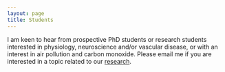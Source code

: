 ```yaml
---
layout: page
title: Students
---
```


I am keen to hear from prospective PhD students or research students interested in physiology, neuroscience and/or vascular disease, or with an interest in air pollution and carbon monoxide. Please email me if you are interested in a topic related to our <a href="/research">research</a>. 
